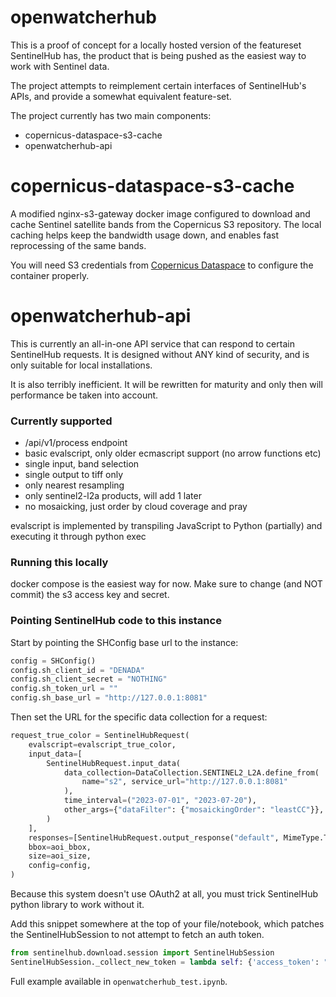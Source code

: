 # openwatcherhub
This is a proof of concept for a locally hosted version of the featureset SentinelHub has, the product that is being pushed as the easiest way to work with Sentinel data.

The project attempts to reimplement certain interfaces of SentinelHub's APIs, and provide a somewhat equivalent feature-set.

The project currently has two main components:
 - copernicus-dataspace-s3-cache
 - openwatcherhub-api


# copernicus-dataspace-s3-cache
A modified nginx-s3-gateway docker image configured to download and cache Sentinel satellite bands from the Copernicus S3 repository.
The local caching helps keep the bandwidth usage down, and enables fast reprocessing of the same bands.

You will need S3 credentials from [Copernicus Dataspace](https://documentation.dataspace.copernicus.eu/APIs/S3.html) to configure the container properly.

# openwatcherhub-api
This is currently an all-in-one API service that can respond to certain SentinelHub requests.
It is designed without ANY kind of security, and is only suitable for local installations.

It is also terribly inefficient. It will be rewritten for maturity and only then will performance be taken into account.

### Currently supported
 - /api/v1/process endpoint
 - basic evalscript, only older ecmascript support (no arrow functions etc)
 - single input, band selection
 - single output to tiff only
 - only nearest resampling
 - only sentinel2-l2a products, will add 1 later
 - no mosaicking, just order by cloud coverage and pray

evalscript is implemented by transpiling JavaScript to Python (partially) and executing it through python exec

### Running this locally
docker compose is the easiest way for now. Make sure to change (and NOT commit) the s3 access key and secret.

### Pointing SentinelHub code to this instance
Start by pointing the SHConfig base url to the instance:

```python
config = SHConfig()
config.sh_client_id = "DENADA"
config.sh_client_secret = "NOTHING"
config.sh_token_url = ""
config.sh_base_url = "http://127.0.0.1:8081"
```

Then set the URL for the specific data collection for a request:
```python
request_true_color = SentinelHubRequest(
    evalscript=evalscript_true_color,
    input_data=[
        SentinelHubRequest.input_data(
            data_collection=DataCollection.SENTINEL2_L2A.define_from(
                name="s2", service_url="http://127.0.0.1:8081"
            ),
            time_interval=("2023-07-01", "2023-07-20"),
            other_args={"dataFilter": {"mosaickingOrder": "leastCC"}},
        )
    ],
    responses=[SentinelHubRequest.output_response("default", MimeType.TIFF)],
    bbox=aoi_bbox,
    size=aoi_size,
    config=config,
)
```

Because this system doesn't use OAuth2 at all, you must trick SentinelHub python library to work without it.

Add this snippet somewhere at the top of your file/notebook, which patches the SentinelHubSession to not attempt to fetch an auth token.

```python
from sentinelhub.download.session import SentinelHubSession
SentinelHubSession._collect_new_token = lambda self: {'access_token': "herpderp", "expires_at": 0}
```

Full example available in `openwatcherhub_test.ipynb`.